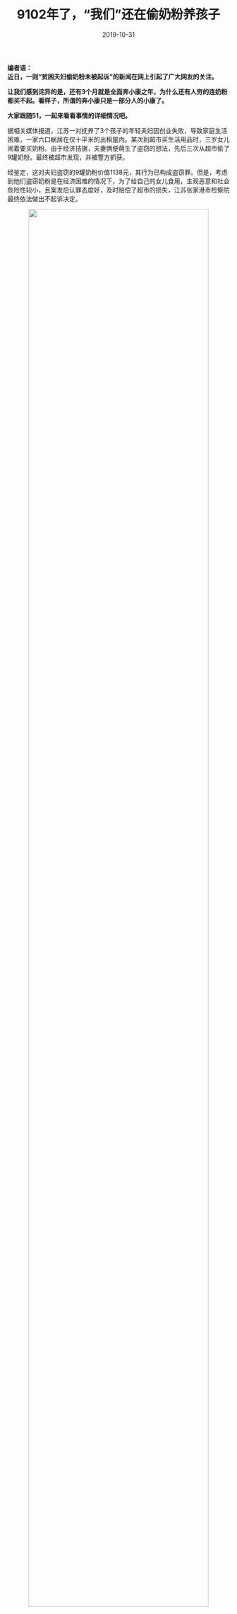 ﻿---
template: post
title: "9102年了，“我们”还在偷奶粉养孩子"
date: 2019-10-31
tags: shiping
image:
  teaser: /201910/2019103101.jpeg
excerpt_separator: <!--more-->
---

**编者语：  
近日，一则“贫困夫妇偷奶粉未被起诉”的新闻在网上引起了广大网友的关注。**

**让我们感到诧异的是，还有3个月就是全面奔小康之年，为什么还有人穷的连奶粉都买不起。看样子，所谓的奔小康只是一部分人的小康了。**

**大家跟随51，一起来看看事情的详细情况吧。**

据相关媒体报道，江苏一对抚养了3个孩子的年轻夫妇因创业失败，导致家庭生活困难，一家六口蜗居在仅十平米的出租屋内。某次到超市买生活用品时，三岁女儿闹着要买奶粉。由于经济拮据，夫妻俩便萌生了盗窃的想法，先后三次从超市偷了9罐奶粉。最终被超市发现，并被警方抓获。

经鉴定，这对夫妇盗窃的9罐奶粉价值1138元，其行为已构成盗窃罪。但是，考虑到他们盗窃奶粉是在经济困难的情况下，为了给自己的女儿食用，主观恶意和社会危险性较小，且案发后认罪态度好，及时赔偿了超市的损失，江苏张家港市检察院最终依法做出不起诉决定。 

<div style="text-align:center"><img src="/images/201910/2019103101.jpeg" width="90%"><br></div><br>

也许你觉得很意外，但是没错！你没有看错！！现在是9102年了，还有不到3个月的时间就即将进入全面建成小康社会的2020年了，竟然还有人需要去偷奶粉才能养得起孩子！！！

对于这种“偷盗了却未被上诉”的既新奇又大出人意外的事情，网友们也是没有吝啬自己的观点，纷纷在网上留言评论，内容亦是五花八门。那些看到这个新闻感到“不爽”的网友的观点，主要有两种：

**1、穷到奶粉都买不起，还生三个孩子干嘛，耽误孩子的教育。**

<div style="text-align:center"><img src="/images/201910/2019103102.jpg" width="90%"><br></div><br>

**2、“偷盗”行为不被起诉，法律权威何在？**

<div style="text-align:center"><img src="/images/201910/2019103103.jpg" width="90%"><br></div><br>

认为“养不起就不要生”这种观点（第一种观点）是绝不在少数的。

想来也很容易理解，因为大部分人要么有养育孩子的现实经历，要么多多少少了解自己周围的朋友养育孩子的情况，都是非常清楚地知道养育孩子所承受的经济压力，所以产生这种养不起就不生或少生的观念。

因此，当看到这对因创业失败导致生活贫困的夫妇已经到了需要偷奶粉才能养活小孩子的地步，却还养育了三个小孩时，就自然而然的发出“养不起还生这么多”的疑问了。

也许当遇到“养不起”的问题时，用“少生，甚至不生”的方式来解决是很省事的。但是呢，我们是不是应该去思考一下更深层次的原因？

就这个新闻来说，我们与其盯着这对夫妻为了养孩子的“小偷小盗”问题和“教导”人们养不起就别生孩子，不如去思考一下为什么养育一个孩子为什么要这么大的成本，为什么咱们劳动群众累死累活的工作，得到的回报却是这么少。我们应该要看到，在“养不起就不生”的背后，是逐年攀升的养育成本与工人们年年停滞不前的工资之间的矛盾。

我们以目前南宁市物价标准计算，养育一个孩子需要花费多少钱。

<div style="text-align:center"><img src="/images/201910/2019103104.jpg" width="90%"><br></div><br>

我们可以清楚的看到，在南宁养育一个孩子从孕产到上大学需要花费大约37万，这对于一个普通家庭绝对是沉重的经济压力。

即使在生活成本较低的广大农村地区，养育一个孩子也毫不轻松，从小时候的衣食住行到长大了的学费、住宿费、补课费，也快要赶上这个数字了。如果是个男孩，还要为房子、车子和动辄十几万的彩礼早早攒钱。不少朋友们都公认，谁要是生了个男孩，负担乘以2，谁就该愁得睡不着觉了。

养活一个孩子已经很贵了，动不动就是上百万的学区房更是让人顶不住，可转头看看，几千块的工资需要精打细算才能有一点儿剩余。

各行各业的工人们在公司、工厂里面，夜以继日、加班加点地给老板们工作，为老板们创造巨额的利润。老板收走了这些利润，今年买宝马，明年换奔驰，过得那叫一个潇洒。他们养小孩，喝一百块钱一桶的普通奶粉都嫌太掉价，才不会“傻”到去干“偷奶粉”这种小偷小盗的事情呢。要干，也是干剥削压迫工人，无偿占有工人劳动成果的大偷大盗，这才符合他们“高高在上”的身份呀。

<div style="text-align:center"><img src="/images/201910/2019103105.jpg" width="90%"><br></div><br>

辛勤劳作的果实大部分被老板们无偿掠夺了，工人们只能拿着老板们规定的几千块工资，今年窝在城中村，明年还是窝在城中村，偶尔生个病还得咬咬牙硬抗过来。难吗？太难了呀！

是啊，工人们工作这么累，工资这么低，生活这么苦，也难怪有的网友持有第二种观点，非常操心“如果不用法律处置那对夫妇，岂不是失去法律的威慑力，甚至助长小偷小盗的嚣张气焰——那可能会导致更多像他们这样迫于生计的人，走上小偷小摸的道路。”

毕竟像这种在生存线上下挣扎的人是社会的大多数呀，毕竟这法律就是在统治社会时，就是要发挥它对“敌人”的威慑、甚至暴力镇压作用的呀。但是在操心这种小偷小盗的同时，是不是可以去操心一下老板们的大偷大盗——“无偿占有工人们的劳动果实”，难道法律只需管住穷人的小偷小盗，而老板们的大偷大盗则是在法律允许范围内的？

看看历史，上个世纪改革开放以后，国营企业改制，大量的国有资产在改制过程中被某些有权有关系的人倾吞了，他们利用职权勾结资本家，把国有资产半卖半送或者干脆白送给私人，多少人在一夜之间就腰缠万贯，这可原本是属于全体人民所有的财产啊。

一批资本家靠投机倒把、靠关系站起来了，却有更多的工人下岗，失去了自己辛辛苦苦几十年的劳动果实，拿不到赔偿，用血与泪走完了余生。但是我们没有看到法律站出来惩治这些大偷大盗的人，甚至公开地强调“对民营企业家要慎用刑法”，反而对那些上访的下岗工人进行无情的镇压。

<div style="text-align:center"><img src="/images/201910/2019103106.jpg" width="90%"><br></div><br>

为什么呀？为什么法律是这样的区别对待？

法律面前人人平等吗？法律书上是这么写的，似乎谁的私有财产都会得到保护。可是究竟是谁才有大笔的私有财产呢？是资产阶级。所以说，在这个阶级社会中，法律保护的是那些有钱的人。工人们那一点点工资，一不小心就花个精光，买个房子还要负债几十万，净资产都是负数，连接受保护的资格都没有。

而一旦工人们需要它保护时，它就玩起了消失，就拿两个多月前的乐伽长租公寓爆雷事件来说，老板骗取了成千上万租客几个月甚至几年的租金，面临经营不善了，发个公告之后就人去楼空了。

多少人是刚步入社会的年轻人啊，连血汗钱都搭进去了，可是乐伽总部所在地的南京某些相关政府部门却帮着乐伽转移矛头，让租客们与原房东去解决纠纷，这时也没见法律出来说句话，主持一下公道，用法律手段制裁乐伽，帮租客们讨回租金。你说，这法律到底是为谁服务的工具呢？

这是租房子住的人的遭遇。广大的工友为了省下一笔住宿开支住在厂子提供的公寓里，在这里大家的私有财产又能不能得到保护呢？

住过宿舍的人都知道，房间的门经常是坏的，也没有安全的地方可以存放贵重物品，工友们都不敢把电脑、现金留在宿舍，工业区里丢手机也成了家常便饭。不小心弄坏了厂子的机器——老板的私有财产——却要被罚款，可是工人们最最基本的私人财物却得不到任何保障，你说，这法律到底是为谁服务的工具呢？

<div style="text-align:center"><img src="/images/201910/2019103107.jpg" width="90%"><br></div><br>

也许，有人会辩解，法律不是给了这对夫妇改过的机会、没有提起诉讼了吗，这不正是体现了法律的顾及人情的一面吗？

那么我来问问，对那些拖欠工人工资的老板们，法律有没有对他们提起诉讼呢？“胡萝卜加大棒”这种方式，老板们早就用得滚瓜烂熟了，难道我们在大棒的威慑下待久了，就觉得这“赏赐的”胡萝卜还很好吃吗？不，工人们只有把大棒牢牢地掌握在自己手里，才能掌握自己的命运！

<div style="text-align:center"><img src="/images/201910/2019103108.jpg" width="90%"><br></div><br>
